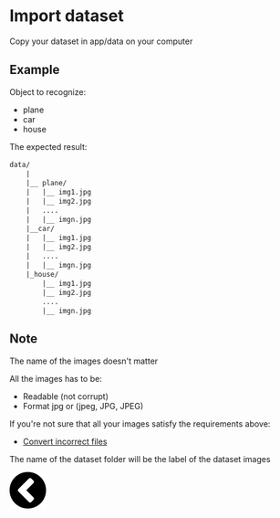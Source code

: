 # Import dataset

Copy your dataset in app/data on your computer

## Example
	
Object to recognize:
- plane
- car
- house

The expected result:

	data/
		|
		|__ plane/
		|	|__ img1.jpg
		|	|__ img2.jpg
		|	....
		|	|__ imgn.jpg
		|__car/
		|	|__ img1.jpg
		|	|__ img2.jpg
		|	....
		|	|__ imgn.jpg
		|_house/
			|__ img1.jpg
			|__ img2.jpg
			....
			|__ imgn.jpg

## Note

The name of the images doesn't matter

All the images has to be:
- Readable (not corrupt)
- Format jpg or (jpeg, JPG, JPEG)

If you're not sure that all your images satisfy the requirements above:

- [Convert incorrect files](https://github.com/zirkis/LILO/blob/master/docs/convertincorrectfiles.md)

The name of the dataset folder will be the label of the dataset images

[![alt text](https://github.com/zirkis/LILO/blob/master/docs/images/left.png)](https://github.com/zirkis/LILO/blob/master/README.md)